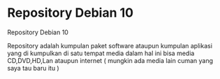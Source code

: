 # Repository Debian 10
Repository Debian 10

Repository adalah kumpulan paket software ataupun kumpulan aplikasi yang di kumpulkan di satu tempat media dalam hal ini bisa media CD,DVD,HD,Lan ataupun internet ( mungkin ada media lain cuman yang saya tau baru itu )
